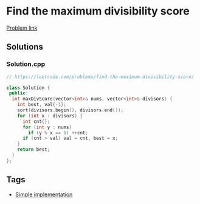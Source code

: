 # Find the maximum divisibility score

[Problem link](https://leetcode.com/problems/find-the-maximum-divisibility-score/)

## Solutions


### Solution.cpp
```cpp
// https://leetcode.com/problems/find-the-maximum-divisibility-score/

class Solution {
 public:
  int maxDivScore(vector<int>& nums, vector<int>& divisors) {
    int best, val{-1};
    sort(divisors.begin(), divisors.end());
    for (int x : divisors) {
      int cnt{};
      for (int y : nums)
        if (y % x == 0) ++cnt;
      if (cnt > val) val = cnt, best = x;
    }
    return best;
  }
};
```
## Tags

* [Simple implementation](/Collections/simple-implementation.md#simple-implementation)
